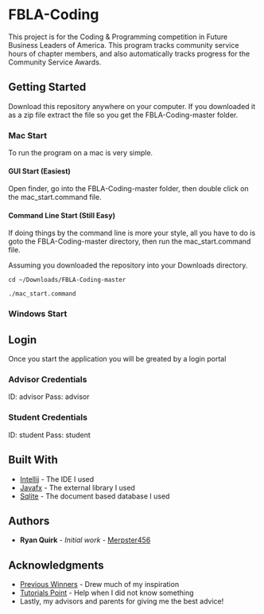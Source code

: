# FBLA-Coding

This project is for the Coding & Programming competition in Future Business Leaders of America. This program tracks community service hours of chapter members, and also automatically tracks progress for the Community Service Awards.

## Getting Started

Download this repository anywhere on your computer. If you downloaded it as a zip file extract the file so you get the FBLA-Coding-master folder. 

### Mac Start

To run the program on a mac is very simple. 

#### GUI Start (Easiest)

Open finder, go into the FBLA-Coding-master folder, then double click on the mac_start.command file.

#### Command Line Start (Still Easy)

If doing things by the command line is more your style, all you have to do is goto the FBLA-Coding-master directory, then run the mac_start.command file.

Assuming you downloaded the repository into your Downloads directory.

```
cd ~/Downloads/FBLA-Coding-master

./mac_start.command
```

### Windows Start



## Login

Once you start the application you will be greated by a login portal

### Advisor Credentials
ID: advisor
Pass: advisor

### Student Credentials
ID: student
Pass: student

## Built With

* [Intellij](https://www.jetbrains.com/idea/) - The IDE I used
* [Javafx](https://openjfx.io/) - The external library I used
* [Sqlite](https://sqlite.org/index.html) - The document based database I used

## Authors

* **Ryan Quirk** - *Initial work* - [Merpster456](https://github.com/Merpster456)

## Acknowledgments

* [Previous Winners](https://github.com/fbla-competitive-events/coding-programming) - Drew much of my inspiration
* [Tutorials Point](https://www.tutorialspoint.com/javafx/index.htm) - Help when I did not know something
* Lastly, my advisors and parents for giving me the best advice!

